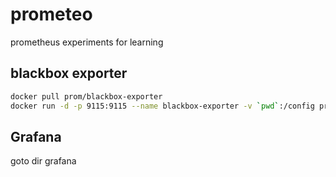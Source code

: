 # prometeo
prometheus experiments for learning

## blackbox exporter

```bash
docker pull prom/blackbox-exporter
docker run -d -p 9115:9115 --name blackbox-exporter -v `pwd`:/config prom/blackbox-exporter --config.file=/config/blackbox.yml
```

## Grafana

goto dir grafana
